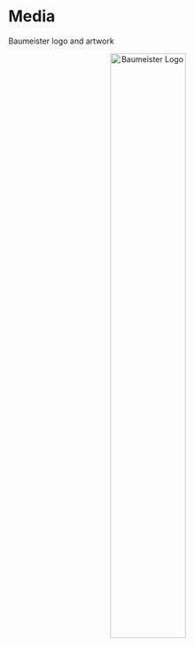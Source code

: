 # Media

Baumeister logo and artwork

<p align="center">
	<img width="52%" src="https://cdn.rawgit.com/micromata/baumeister-media/49bb43d/dist/Baumeister-Logo-Default.svg" alt="Baumeister Logo">
</p>
